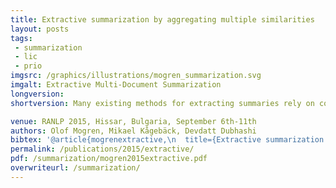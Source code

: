 ```yaml
---
title: Extractive summarization by aggregating multiple similarities
layout: posts
tags:
 - summarization
 - lic
 - prio
imgsrc: /graphics/illustrations/mogren_summarization.svg
imgalt: Extractive Multi-Document Summarization
longversion:
shortversion: Many existing methods for extracting summaries rely on comparing the similarity of two sentences in some way. In this paper, we present new ways of measuring this similarity, based on sentiment analysis and continuous vector space representations, and show that combining these together with similarity measures from existing methods, helps to create better summaries. The finding is demonstrated with MULTSUM, a novel summarization method that uses ideas from kernel methods to combine sentence similarity measures. Submodular optimization is then used to produce summaries that take several different similarity measures into account. Our method improves over the state-of-the-art on standard benchmark datasets; it is also fast and scale to large document collections, and the results are statistically significant.

venue: RANLP 2015, Hissar, Bulgaria, September 6th-11th
authors: Olof Mogren, Mikael Kågebäck, Devdatt Dubhashi
bibtex: '@article{mogrenextractive,\n  title={Extractive summarization by aggregating multiple similarities},\n  author={Mogren, Olof and Kågebäck, Mikael and Dubhashi, Devdatt},\n  journal={Recent advances in natural language processing 2015},\n  pages={451}\n}'
permalink: /publications/2015/extractive/
pdf: /summarization/mogren2015extractive.pdf
overwriteurl: /summarization/
---
```


